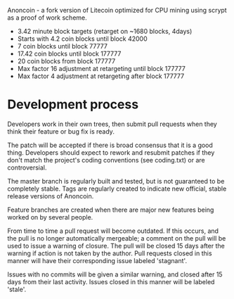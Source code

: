 Anoncoin - a fork version of Litecoin optimized for CPU mining using scrypt as a proof of work scheme.
 - 3.42 minute block targets (retarget on ~1680 blocks, 4days)
 - Starts with 4.2 coin blocks until block 42000
 - 7 coin blocks until block 77777
 - 17.42 coin blocks until block 177777
 - 20 coin blocks from block 177777
 - Max factor 16 adjustment at retargeting until block 177777
 - Max factor 4 adjustment at retargeting after block 177777

Development process
===================

Developers work in their own trees, then submit pull requests when
they think their feature or bug fix is ready.

The patch will be accepted if there is broad consensus that it is a
good thing.  Developers should expect to rework and resubmit patches
if they don't match the project's coding conventions (see coding.txt)
or are controversial.

The master branch is regularly built and tested, but is not guaranteed
to be completely stable. Tags are regularly created to indicate new
official, stable release versions of Anoncoin.

Feature branches are created when there are major new features being
worked on by several people.

From time to time a pull request will become outdated. If this occurs, and
the pull is no longer automatically mergeable; a comment on the pull will
be used to issue a warning of closure. The pull will be closed 15 days
after the warning if action is not taken by the author. Pull requests closed
in this manner will have their corresponding issue labeled 'stagnant'.

Issues with no commits will be given a similar warning, and closed after
15 days from their last activity. Issues closed in this manner will be 
labeled 'stale'. 

